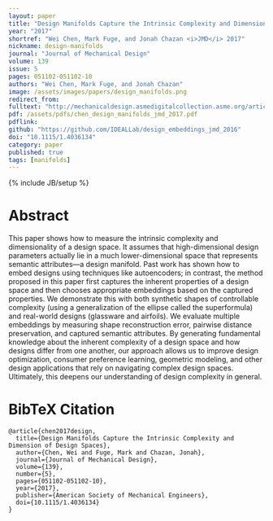 ```yaml
---
layout: paper
title: "Design Manifolds Capture the Intrinsic Complexity and Dimension of Design Spaces"
year: "2017"
shortref: "Wei Chen, Mark Fuge, and Jonah Chazan <i>JMD</i> 2017"
nickname: design-manifolds
journal: "Journal of Mechanical Design"
volume: 139
issue: 5
pages: 051102-051102-10
authors: "Wei Chen, Mark Fuge, and Jonah Chazan"
image: /assets/images/papers/design_manifolds.png
redirect_from: 
fulltext: "http://mechanicaldesign.asmedigitalcollection.asme.org/article.aspx?articleid=2610207"
pdf: /assets/pdfs/chen_design_manifolds_jmd_2017.pdf
pdflink: 
github: "https://github.com/IDEALLab/design_embeddings_jmd_2016"
doi: "10.1115/1.4036134"
category: paper
published: true
tags: [manifolds]
---
```

{% include JB/setup %}

# Abstract 

This paper shows how to measure the intrinsic complexity and dimensionality of a design space. It assumes that high-dimensional design parameters actually lie in a much lower-dimensional space that represents semantic attributes—a design manifold. Past work has shown how to embed designs using techniques like autoencoders; in contrast, the method proposed in this paper first captures the inherent properties of a design space and then chooses appropriate embeddings based on the captured properties. We demonstrate this with both synthetic shapes of controllable complexity (using a generalization of the ellipse called the superformula) and real-world designs (glassware and airfoils). We evaluate multiple embeddings by measuring shape reconstruction error, pairwise distance preservation, and captured semantic attributes. By generating fundamental knowledge about the inherent complexity of a design space and how designs differ from one another, our approach allows us to improve design optimization, consumer preference learning, geometric modeling, and other design applications that rely on navigating complex design spaces. Ultimately, this deepens our understanding of design complexity in general.


# BibTeX Citation

```
@article{chen2017design,
  title={Design Manifolds Capture the Intrinsic Complexity and Dimension of Design Spaces},
  author={Chen, Wei and Fuge, Mark and Chazan, Jonah},
  journal={Journal of Mechanical Design},
  volume={139},
  number={5},
  pages={051102-051102-10},
  year={2017},
  publisher={American Society of Mechanical Engineers},
  doi={10.1115/1.4036134}
}
```
